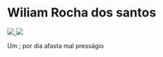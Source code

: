 # Wiliam Rocha dos santos
<p>
<a href="mailto:wrsantos@ice.ufjf.br">
<img src="https://img.shields.io/badge/-wiliamro.santos%40gmail.com-black?style=flat-square&amp;logo=Gmail&amp;logoColor=white&amp;link=mailto:wrsantos@ice.ufjf.br" style="max-width:100%;">
</a>

<a href="https://www.linkedin.com/in/wiliam-rocha-dos-santos-47b258b5/">
<img src="https://img.shields.io/badge/-Wiliam%20Rocha%20dos%20Santos-black?style=flat-square&amp;logo=Linkedin&amp;logoColor=white&amp;link=https://www.linkedin.com/in/wiliam-rocha-dos-santos-47b258b5/" style="max-width:100%;">
</a>
</p>
Um ; por dia afasta mal presságio
